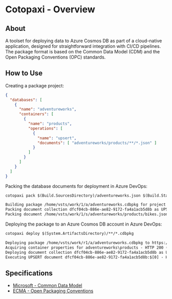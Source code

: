 # Cotopaxi - Overview

<p />

## About

<p />

A toolset for deploying data to Azure Cosmos DB as part of a cloud-native application, designed for straightforward integration with CI/CD pipelines. The package format is based on the Common Data Model (CDM) and the Open Packaging Conventions (OPC) standards.

<p />

## How to Use

<p />

Creating a package project:

<p />

```json
{
  "databases": [
    {
      "name": "adventureworks",
      "containers": [
        {
          "name": "products",
          "operations": [
            {
              "name": "upsert",
              "documents": [ "adventureworks/products/**/*.json" ]
            }
          ]
        }
      ]
    }
  ]
}
```

<p />

Packing the database documents for deployment in Azure DevOps:

<p />

```txt
cotopaxi pack $(Build.SourcesDirectory)/adventureworks.json $(Build.StagingDirectory)/adventureworks.cdbpkg

Building package /home/vsts/work/1/a/adventureworks.cdbpkg for project /home/vsts/work/1/s/adventureworks.json
Packing document collection dfcf04cb-886e-ae82-9172-fa4a1acb5d8b as UPSERT operations for adventureworks\products
Packing document /home/vsts/work/1/s/adventureworks/products/bikes.json:$[0]
```

<p />

Deploying the package to an Azure Cosmos DB account in Azure DevOps:

<p />

```txt
cotopaxi deploy $(System.ArtifactsDirectory)/**/*.cdbpkg

Deploying package /home/vsts/work/r1/a/adventureworks.cdbpkg to https://adventureworks.documents.azure.com:443
Acquiring container properties for adventureworks\products - HTTP 200 (2 RU)
Deploying document collection dfcf04cb-886e-ae82-9172-fa4a1acb5d8b as UPSERT operations in adventureworks\products
Executing UPSERT document dfcf04cb-886e-ae82-9172-fa4a1acb5d8b:$[0] - HTTP 200 (10.29 RU)
```

<p />

## Specifications

<p />

- [Microsoft - Common Data Model](https://learn.microsoft.com/en-us/common-data-model)
- [ECMA - Open Packaging Conventions](https://ecma-international.org/publications-and-standards/standards/ecma-376)
